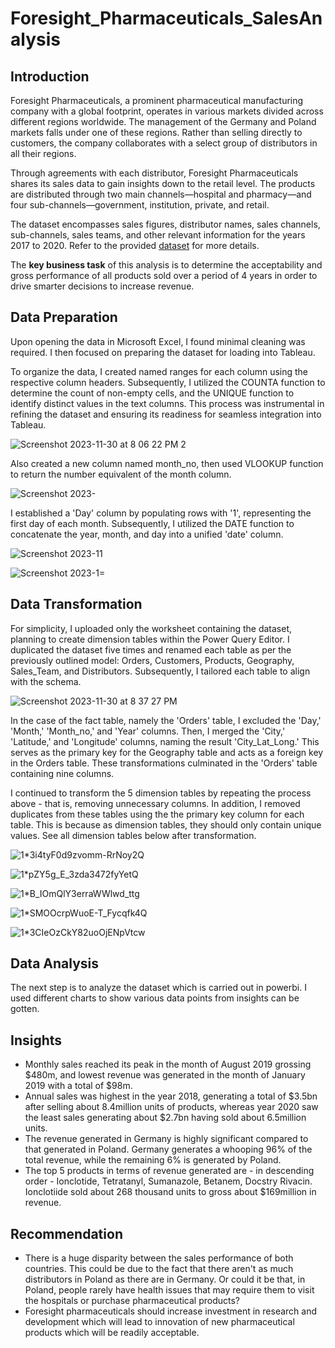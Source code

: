 # Foresight_Pharmaceuticals_SalesAnalysis

## **Introduction**

Foresight Pharmaceuticals, a prominent pharmaceutical manufacturing company with a global footprint, operates in various markets divided across different regions worldwide. The management of the Germany and Poland markets falls under one of these regions. Rather than selling directly to customers, the company collaborates with a select group of distributors in all their regions.

Through agreements with each distributor, Foresight Pharmaceuticals shares its sales data to gain insights down to the retail level. The products are distributed through two main channels—hospital and pharmacy—and four sub-channels—government, institution, private, and retail.

The dataset encompasses sales figures, distributor names, sales channels, sub-channels, sales teams, and other relevant information for the years 2017 to 2020. Refer to the provided [dataset](https://foresightbi.com.ng/practice-data/3-datasets-for-your-portfolio/) for more details.

The **key business task** of this analysis is to determine the acceptability and gross performance of all products sold over a period of 4 years in order to drive smarter decisions to increase revenue.

## **Data Preparation**

Upon opening the data in Microsoft Excel, I found minimal cleaning was required. I then focused on preparing the dataset for loading into Tableau.

To organize the data, I created named ranges for each column using the respective column headers. Subsequently, I utilized the COUNTA function to determine the count of non-empty cells, and the UNIQUE function to identify distinct values in the text columns. This process was instrumental in refining the dataset and ensuring its readiness for seamless integration into Tableau.

![Screenshot 2023-11-30 at 8 06 22 PM 2](https://github.com/alib25/Foresight_Pharmaceuticals_SalesAnalysis/assets/149107691/41a939d5-c6f6-4012-9c6f-507b97023493)

Also created a new column named month_no, then used VLOOKUP function to return the number equivalent of the month column.

![Screenshot 2023-](https://github.com/alib25/Foresight_Pharmaceuticals_SalesAnalysis/assets/149107691/26152c44-0720-4bf9-a34c-8f8ea33a25cc)

I established a 'Day' column by populating rows with '1', representing the first day of each month. Subsequently, I utilized the DATE function to concatenate the year, month, and day into a unified 'date' column.

![Screenshot 2023-11](https://github.com/alib25/Foresight_Pharmaceuticals_SalesAnalysis/assets/149107691/88593137-6794-4eec-b5ff-ec57922e5d89)

![Screenshot 2023-1=](https://github.com/alib25/Foresight_Pharmaceuticals_SalesAnalysis/assets/149107691/aed84344-54c2-4400-8c0f-f64dc0371f27)

## **Data Transformation**

For simplicity, I uploaded only the worksheet containing the dataset, planning to create dimension tables within the Power Query Editor. I duplicated the dataset five times and renamed each table as per the previously outlined model: Orders, Customers, Products, Geography, Sales_Team, and Distributors. Subsequently, I tailored each table to align with the schema.

![Screenshot 2023-11-30 at 8 37 27 PM](https://github.com/alib25/Foresight_Pharmaceuticals_SalesAnalysis/assets/149107691/c3f04d05-17a8-4f6e-88b7-ebe17f46d8f2)

In the case of the fact table, namely the 'Orders' table, I excluded the 'Day,' 'Month,' 'Month_no,' and 'Year' columns. Then, I merged the 'City,' 'Latitude,' and 'Longitude' columns, naming the result 'City_Lat_Long.' This serves as the primary key for the Geography table and acts as a foreign key in the Orders table. These transformations culminated in the 'Orders' table containing nine columns.

I continued to transform the 5 dimension tables by repeating the process above - that is, removing unnecessary columns. In addition, I removed duplicates from these tables using the the primary key column for each table. This is because as dimension tables, they should only contain unique values. See all dimension tables below after transformation.

![1*3i4tyF0d9zvomm-RrNoy2Q](https://github.com/alib25/Foresight_Pharmaceuticals_SalesAnalysis/assets/149107691/b37e1570-6240-4c48-bc6a-834f41890c84)

![1*pZY5g_E_3zda3472fyYetQ](https://github.com/alib25/Foresight_Pharmaceuticals_SalesAnalysis/assets/149107691/64a24c96-0851-4a3e-acd8-35c89e20d08e)

![1*B_IOmQlY3erraWWlwd_ttg](https://github.com/alib25/Foresight_Pharmaceuticals_SalesAnalysis/assets/149107691/55e2b0e7-7b55-4dcb-8cd6-4b42569265d9)

![1*SMOOcrpWuoE-T_Fycqfk4Q](https://github.com/alib25/Foresight_Pharmaceuticals_SalesAnalysis/assets/149107691/d681fb9a-993c-4565-a0e1-4585292ef954)

![1*3CIeOzCkY82uoOjENpVtcw](https://github.com/alib25/Foresight_Pharmaceuticals_SalesAnalysis/assets/149107691/48e85c73-fa38-408c-b954-df12fa729ef4)

## **Data Analysis**
The next step is to analyze the dataset which is carried out in powerbi. I used different charts to show various data points from insights can be gotten.

## **Insights**
- Monthly sales reached its peak in the month of August 2019 grossing $480m, and lowest revenue was generated in the month of January 2019 with a total of $98m.
- Annual sales was highest in the year 2018, generating a total of $3.5bn after selling about 8.4million units of products, whereas year 2020 saw the least sales generating about $2.7bn having sold about 6.5million units.
- The revenue generated in Germany is highly significant compared to that generated in Poland. Germany generates a whooping 96% of the total revenue, while the remaining 6% is generated by Poland.
- The top 5 products in terms of revenue generated are - in descending order - Ionclotide, Tetratanyl, Sumanazole, Betanem, Docstry Rivacin. Ionclotiide sold about 268 thousand units to gross about $169million in revenue.

## **Recommendation**

- There is a huge disparity between the sales performance of both countries. This could be due to the fact that there aren't as much distributors in Poland as there are in Germany. Or could it be that, in Poland, people rarely have health issues that may require them to visit the hospitals or purchase pharmaceutical products?
- Foresight pharmaceuticals should increase investment in research and development which will lead to innovation of new pharmaceutical products which will be readily acceptable.
